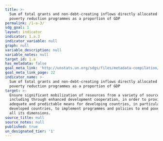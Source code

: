 ```yaml
---
title: >-
  Sum of total grants and non-debt-creating inflows directly allocated to
  poverty reduction programmes as a proportion of GDP
permalink: /1-a-3/
sdg_goal: 1
layout: indicator
indicator: 1.a.3
indicator_variable: null
graph: null
variable_description: null
variable_notes: null
target_id: 1.a
has_metadata: false
goal_meta_link: 'http://unstats.un.org/sdgs/files/metadata-compilation/Metadata-Goal-1.pdf'
goal_meta_link_page: 22
indicator_name: >-
  Sum of total grants and non-debt-creating inflows directly allocated to
  poverty reduction programmes as a proportion of GDP
target: >-
  Ensure significant mobilization of resources from a variety of sources,
  including through enhanced development cooperation, in order to provide
  adequate and predictable means for developing countries, in particular least
  developed countries, to implement programmes and policies to end poverty in
  all its dimensions.
source_title: null
source_notes: null
published: true
un_designated_tier: '1'
---
```

